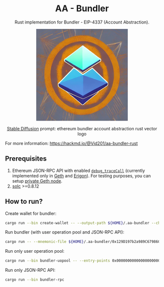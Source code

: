 # <h1 align="center"> AA - Bundler </h1>

<p align="center">Rust implementation for Bundler - EIP-4337 (Account Abstraction).</p>

<p align="center">
    <img src="./docs/images/logo.jpeg" width="300" height="300">
</p>

<p align="center"><a href="https://huggingface.co/spaces/stabilityai/stable-diffusion">Stable Diffusion</a> prompt: ethereum bundler account abstraction rust vector logo<p>

For more information: https://hackmd.io/@Vid201/aa-bundler-rust

## Prerequisites

1. Ethereum JSON-RPC API with enabled [`debug_traceCall`](https://geth.ethereum.org/docs/interacting-with-geth/rpc/ns-debug#debug_tracecall) (currently implemented only in [Geth](https://github.com/ethereum/go-ethereum) and [Erigon](https://github.com/ledgerwatch/erigon)). For testing purposes, you can setup [private Geth node](https://github.com/krzkaczor/geth-private-node).  
1. [solc](https://docs.soliditylang.org/en/v0.8.17/installing-solidity.html) >=0.8.12

## How to run?

Create wallet for bundler:

```bash
cargo run --bin create-wallet -- --output-path ${HOME}/.aa-bundler --chain-id 5
```

Run bundler (with user operation pool and JSON-RPC API): 

```bash
cargo run -- --mnemonic-file ${HOME}/.aa-bundler/0x129D197b2a989C6798601A49D89a4AEC822A17a3 --beneficiary 0x690B9A9E9aa1C9dB991C7721a92d351Db4FaC990 --gas-factor 600 --min-balance 1 --entry-points 0x0000000000000000000000000000000000000000 --chain-id 5 --helper 0x0000000000000000000000000000000000000000
```

Run only user operation pool:

```bash
cargo run --bin bundler-uopool -- --entry-points 0x0000000000000000000000000000000000000000 --chain-id 5
```

Run only JSON-RPC API: 

```bash
cargo run --bin bundler-rpc
```